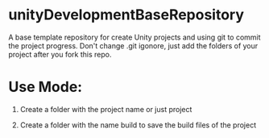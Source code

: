 # unityDevelopmentBaseRepository
A base template repository for create Unity projects and using git to commit the project progress. Don't change .git igonore, just add the folders of your project after you fork this repo.

# Use Mode:

1. Create a folder with the project name or just project
   
3. Create a folder with the name build to save the build files of the project
